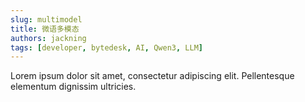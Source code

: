 ```yaml
---
slug: multimodel
title: 微语多模态
authors: jackning
tags: [developer, bytedesk, AI, Qwen3, LLM]
---
```


Lorem ipsum dolor sit amet, consectetur adipiscing elit. Pellentesque elementum dignissim ultricies.

